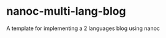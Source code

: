 nanoc-multi-lang-blog
=====================

A template for implementing a 2 languages blog using nanoc
